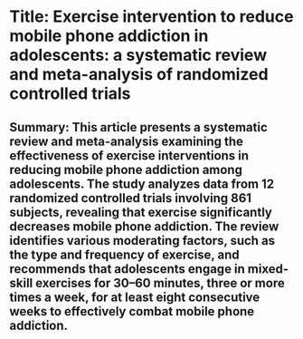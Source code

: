 # Title: Exercise intervention to reduce mobile phone addiction in adolescents: a systematic review and meta-analysis of randomized controlled trials

## Summary: This article presents a systematic review and meta-analysis examining the effectiveness of exercise interventions in reducing mobile phone addiction among adolescents. The study analyzes data from 12 randomized controlled trials involving 861 subjects, revealing that exercise significantly decreases mobile phone addiction. The review identifies various moderating factors, such as the type and frequency of exercise, and recommends that adolescents engage in mixed-skill exercises for 30–60 minutes, three or more times a week, for at least eight consecutive weeks to effectively combat mobile phone addiction.